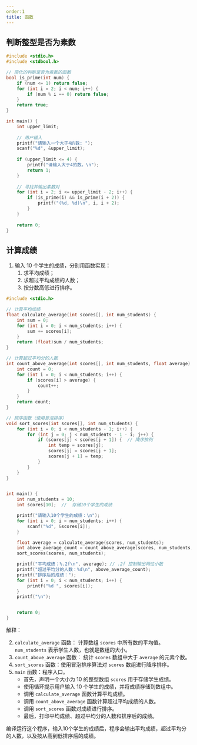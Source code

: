 ```yaml
---
order:1
title: 函数
---
```


## 判断整型是否为素数

```c
#include <stdio.h>
#include <stdbool.h>

// 简化的判断是否为素数的函数
bool is_prime(int num) {
    if (num <= 1) return false;
    for (int i = 2; i < num; i++) {
        if (num % i == 0) return false;
    }
    return true;
}

int main() {
    int upper_limit;
    
    // 用户输入
    printf("请输入一个大于4的数: ");
    scanf("%d", &upper_limit);
    
    if (upper_limit <= 4) {
        printf("请输入大于4的数。\n");
        return 1;
    }
    
    // 寻找并输出素数对
    for (int i = 2; i <= upper_limit - 2; i++) {
        if (is_prime(i) && is_prime(i + 2)) {
            printf("(%d, %d)\n", i, i + 2);
        }
    }
    
    return 0;
}
```

## 计算成绩

1. 输入 10 个学生的成绩，分别用函数实现：
    1) 求平均成绩；
    2) 求超过平均成绩的人数；
    3) 按分数高低进行排序。


```c
#include <stdio.h>

// 计算平均成绩
float calculate_average(int scores[], int num_students) {
    int sum = 0;
    for (int i = 0; i < num_students; i++) {
        sum += scores[i];
    }
    return (float)sum / num_students;
}

// 计算超过平均分的人数
int count_above_average(int scores[], int num_students, float average) {
    int count = 0;
    for (int i = 0; i < num_students; i++) {
        if (scores[i] > average) {
            count++;
        }
    }
    return count;
}

// 排序函数（使用冒泡排序）
void sort_scores(int scores[], int num_students) {
    for (int i = 0; i < num_students - 1; i++) {
        for (int j = 0; j < num_students - 1 - i; j++) {
            if (scores[j] < scores[j + 1]) {  // 降序排列
                int temp = scores[j];
                scores[j] = scores[j + 1];
                scores[j + 1] = temp;
            }
        }
    }
}


int main() {
    int num_students = 10;
    int scores[10];  //  存储10个学生的成绩

    printf("请输入10个学生的成绩：\n");
    for (int i = 0; i < num_students; i++) {
        scanf("%d", &scores[i]);
    }

    float average = calculate_average(scores, num_students);
    int above_average_count = count_above_average(scores, num_students, average);
    sort_scores(scores, num_students);

    printf("平均成绩：%.2f\n", average); // .2f 控制输出两位小数
    printf("超过平均分的人数：%d\n", above_average_count);
    printf("排序后的成绩：");
    for (int i = 0; i < num_students; i++) {
        printf("%d ", scores[i]);
    }
    printf("\n");


    return 0;
}

```


解释：

2. `calculate_average` 函数： 计算数组 `scores` 中所有数的平均值。`num_students` 表示学生人数，也就是数组的大小。
3. `count_above_average` 函数： 统计 `scores` 数组中大于 `average` 的元素个数。
4. `sort_scores` 函数：使用冒泡排序算法对 `scores` 数组进行降序排序。
5. `main` 函数：程序入口。
    - 首先，声明一个大小为 10 的整型数组 `scores` 用于存储学生成绩。
    - 使用循环提示用户输入 10 个学生的成绩，并将成绩存储到数组中。
    - 调用 `calculate_average` 函数计算平均成绩。
    - 调用 `count_above_average` 函数计算超过平均成绩的人数。
    - 调用 `sort_scores` 函数对成绩进行排序。
    - 最后，打印平均成绩、超过平均分的人数和排序后的成绩。


编译运行这个程序，输入10个学生的成绩后，程序会输出平均成绩，超过平均分的人数，以及按从高到低排序后的成绩。